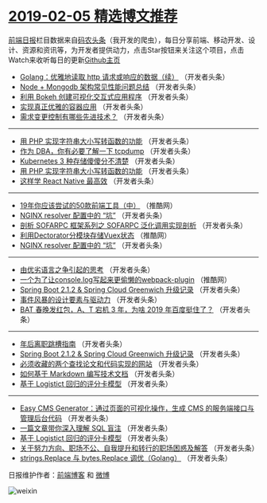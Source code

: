 # [2019-02-05 精选博文推荐](https://toutiao.qdkfweb.cn/date/2019/02/05)

[前端日报](https://qdkfweb.cn/c/news)栏目数据来自[码农头条](https://toutiao.qdkfweb.cn/)（我开发的爬虫），每日分享前端、移动开发、设计、资源和资讯等，为开发者提供动力，点击Star按钮来关注这个项目，点击Watch来收听每日的更新[Github主页](https://github.com/kujian/frontendDaily)
* [Golang：优雅地读取 http 请求或响应的数据（续）](https://toutiao.qdkfweb.cn/100199.html) （开发者头条）
* [Node + Mongodb 架构常见性能问题总结](https://toutiao.qdkfweb.cn/100239.html) （开发者头条）
* [利用 Bokeh 创建可视化交互式应用程序](https://toutiao.qdkfweb.cn/100242.html) （开发者头条）
* [实现真正优雅的容器应用](https://toutiao.qdkfweb.cn/100193.html) （开发者头条）
* [需求变更控制有哪些先进技术？](https://toutiao.qdkfweb.cn/100204.html) （开发者头条）

***
* [用 PHP 实现字符串大小写转函数的功能](https://toutiao.qdkfweb.cn/100243.html) （开发者头条）
* [作为 DBA，你有必要了解一下 tcpdump](https://toutiao.qdkfweb.cn/100194.html) （开发者头条）
* [Kubernetes 3 种存储傻傻分不清楚](https://toutiao.qdkfweb.cn/100205.html) （开发者头条）
* [用 PHP 实现字符串大小写转函数的功能](https://toutiao.qdkfweb.cn/100244.html) （开发者头条）
* [这样学 React Native 最高效](https://toutiao.qdkfweb.cn/100195.html) （开发者头条）

***
* [19年你应该尝试的50款前端工具（中）](https://toutiao.qdkfweb.cn/100224.html) （推酷网）
* [NGINX resolver 配置中的 “坑”](https://toutiao.qdkfweb.cn/100245.html) （开发者头条）
* [剖析 SOFARPC 框架系列之 SOFARPC 泛化调用实现剖析](https://toutiao.qdkfweb.cn/100196.html) （开发者头条）
* [利用Dectorator分模块存储Vuex状态](https://toutiao.qdkfweb.cn/100225.html) （推酷网）
* [NGINX resolver 配置中的 “坑”](https://toutiao.qdkfweb.cn/100246.html) （开发者头条）

***
* [由优劣语言之争引起的思考](https://toutiao.qdkfweb.cn/100197.html) （开发者头条）
* [一个为了让console.log写起来更偷懒的webpack-plugin](https://toutiao.qdkfweb.cn/100226.html) （推酷网）
* [Spring Boot 2.1.2 &amp; Spring Cloud Greenwich 升级记录](https://toutiao.qdkfweb.cn/100248.html) （开发者头条）
* [事件风暴的设计要素与驱动力](https://toutiao.qdkfweb.cn/100198.html) （开发者头条）
* [BAT 春晚发红包，A、T 宕机 3 年，为啥 2019 年百度挺住了？](https://toutiao.qdkfweb.cn/100237.html) （开发者头条）

***
* [年后离职跳槽指南](https://toutiao.qdkfweb.cn/100188.html) （开发者头条）
* [Spring Boot 2.1.2 &amp; Spring Cloud Greenwich 升级记录](https://toutiao.qdkfweb.cn/100247.html) （开发者头条）
* [必须收藏的两个查找论文和代码实现的网站](https://toutiao.qdkfweb.cn/100238.html) （开发者头条）
* [如何基于 Markdown 编写技术文档](https://toutiao.qdkfweb.cn/100189.html) （开发者头条）
* [基于 Logistict 回归的评分卡模型](https://toutiao.qdkfweb.cn/100249.html) （开发者头条）

***
* [Easy CMS Generator：通过页面的可视化操作，生成 CMS 的服务端接口与管理后台代码](https://toutiao.qdkfweb.cn/100200.html) （开发者头条）
* [一篇文章带你深入理解 SQL 盲注](https://toutiao.qdkfweb.cn/100190.html) （开发者头条）
* [基于 Logistict 回归的评分卡模型](https://toutiao.qdkfweb.cn/100250.html) （开发者头条）
* [关于努力方向、职场不公、自我提升和转行的职场困惑及解答](https://toutiao.qdkfweb.cn/100201.html) （开发者头条）
* [strings.Replace 与 bytes.Replace 调优（Golang）](https://toutiao.qdkfweb.cn/100240.html) （开发者头条）

日报维护作者：[前端博客](https://qdkfweb.cn/) 和 [微博](https://qdkfweb.cn/go/weibo)

![weixin](https://user-images.githubusercontent.com/3055447/38468989-651132ac-3b80-11e8-8e6b-15122322a9d7.png)